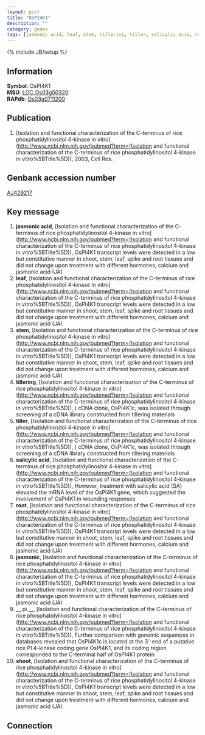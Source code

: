 ```yaml
---
layout: post
title: "OsPI4K1"
description: ""
category: genes
tags: [jasmonic acid, leaf, stem, tillering, tiller, salicylic acid, root, jasmonic,  pi , shoot]
---
```

{% include JB/setup %}

## Information
__Symbol__: OsPI4K1  
__MSU__: [LOC_Os03g50320](http://rice.plantbiology.msu.edu/cgi-bin/ORF_infopage.cgi?orf=LOC_Os03g50320)  
__RAPdb__: [Os03g0711200](http://rapdb.dna.affrc.go.jp/viewer/gbrowse_details/irgsp1?name=Os03g0711200)  

## Publication
1. [Isolation and functional characterization of the C-terminus of rice phosphatidylinositol 4-kinase in vitro](http://www.ncbi.nlm.nih.gov/pubmed?term=(Isolation and functional characterization of the C-terminus of rice phosphatidylinositol 4-kinase in vitro%5BTitle%5D)), 2003, Cell Res.

## Genbank accession number
[AJ429217](http://www.ncbi.nlm.nih.gov/nuccore/AJ429217)

## Key message
1. __jasmonic acid__, [Isolation and functional characterization of the C-terminus of rice phosphatidylinositol 4-kinase in vitro](http://www.ncbi.nlm.nih.gov/pubmed?term=(Isolation and functional characterization of the C-terminus of rice phosphatidylinositol 4-kinase in vitro%5BTitle%5D)),  OsPI4K1 transcript levels were detected in a low but constitutive manner in shoot, stem, leaf, spike and root tissues and did not change upon treatment with different hormones, calcium and jasmonic acid (JA)
2. __leaf__, [Isolation and functional characterization of the C-terminus of rice phosphatidylinositol 4-kinase in vitro](http://www.ncbi.nlm.nih.gov/pubmed?term=(Isolation and functional characterization of the C-terminus of rice phosphatidylinositol 4-kinase in vitro%5BTitle%5D)),  OsPI4K1 transcript levels were detected in a low but constitutive manner in shoot, stem, leaf, spike and root tissues and did not change upon treatment with different hormones, calcium and jasmonic acid (JA)
3. __stem__, [Isolation and functional characterization of the C-terminus of rice phosphatidylinositol 4-kinase in vitro](http://www.ncbi.nlm.nih.gov/pubmed?term=(Isolation and functional characterization of the C-terminus of rice phosphatidylinositol 4-kinase in vitro%5BTitle%5D)),  OsPI4K1 transcript levels were detected in a low but constitutive manner in shoot, stem, leaf, spike and root tissues and did not change upon treatment with different hormones, calcium and jasmonic acid (JA)
4. __tillering__, [Isolation and functional characterization of the C-terminus of rice phosphatidylinositol 4-kinase in vitro](http://www.ncbi.nlm.nih.gov/pubmed?term=(Isolation and functional characterization of the C-terminus of rice phosphatidylinositol 4-kinase in vitro%5BTitle%5D)), ) cDNA clone, OsPI4K1c, was isolated through screening of a cDNA library constructed from tillering materials
5. __tiller__, [Isolation and functional characterization of the C-terminus of rice phosphatidylinositol 4-kinase in vitro](http://www.ncbi.nlm.nih.gov/pubmed?term=(Isolation and functional characterization of the C-terminus of rice phosphatidylinositol 4-kinase in vitro%5BTitle%5D)), ) cDNA clone, OsPI4K1c, was isolated through screening of a cDNA library constructed from tillering materials
6. __salicylic acid__, [Isolation and functional characterization of the C-terminus of rice phosphatidylinositol 4-kinase in vitro](http://www.ncbi.nlm.nih.gov/pubmed?term=(Isolation and functional characterization of the C-terminus of rice phosphatidylinositol 4-kinase in vitro%5BTitle%5D)),  However, treatment with salicylic acid (SA) elevated the mRNA level of the OsPI4K1 gene, which suggested the involvement of OsPI4K1 in wounding responses
7. __root__, [Isolation and functional characterization of the C-terminus of rice phosphatidylinositol 4-kinase in vitro](http://www.ncbi.nlm.nih.gov/pubmed?term=(Isolation and functional characterization of the C-terminus of rice phosphatidylinositol 4-kinase in vitro%5BTitle%5D)),  OsPI4K1 transcript levels were detected in a low but constitutive manner in shoot, stem, leaf, spike and root tissues and did not change upon treatment with different hormones, calcium and jasmonic acid (JA)
8. __jasmonic__, [Isolation and functional characterization of the C-terminus of rice phosphatidylinositol 4-kinase in vitro](http://www.ncbi.nlm.nih.gov/pubmed?term=(Isolation and functional characterization of the C-terminus of rice phosphatidylinositol 4-kinase in vitro%5BTitle%5D)),  OsPI4K1 transcript levels were detected in a low but constitutive manner in shoot, stem, leaf, spike and root tissues and did not change upon treatment with different hormones, calcium and jasmonic acid (JA)
9. __ pi __, [Isolation and functional characterization of the C-terminus of rice phosphatidylinositol 4-kinase in vitro](http://www.ncbi.nlm.nih.gov/pubmed?term=(Isolation and functional characterization of the C-terminus of rice phosphatidylinositol 4-kinase in vitro%5BTitle%5D)),  Further comparison with genomic sequences in databases revealed that OsPI4K1c is located at the 3'-end of a putative rice PI 4-kinase coding gene OsPI4K1, and its coding region corresponded to the C-terminal half of OsPI4K1 protein
10. __shoot__, [Isolation and functional characterization of the C-terminus of rice phosphatidylinositol 4-kinase in vitro](http://www.ncbi.nlm.nih.gov/pubmed?term=(Isolation and functional characterization of the C-terminus of rice phosphatidylinositol 4-kinase in vitro%5BTitle%5D)),  OsPI4K1 transcript levels were detected in a low but constitutive manner in shoot, stem, leaf, spike and root tissues and did not change upon treatment with different hormones, calcium and jasmonic acid (JA)

## Connection


